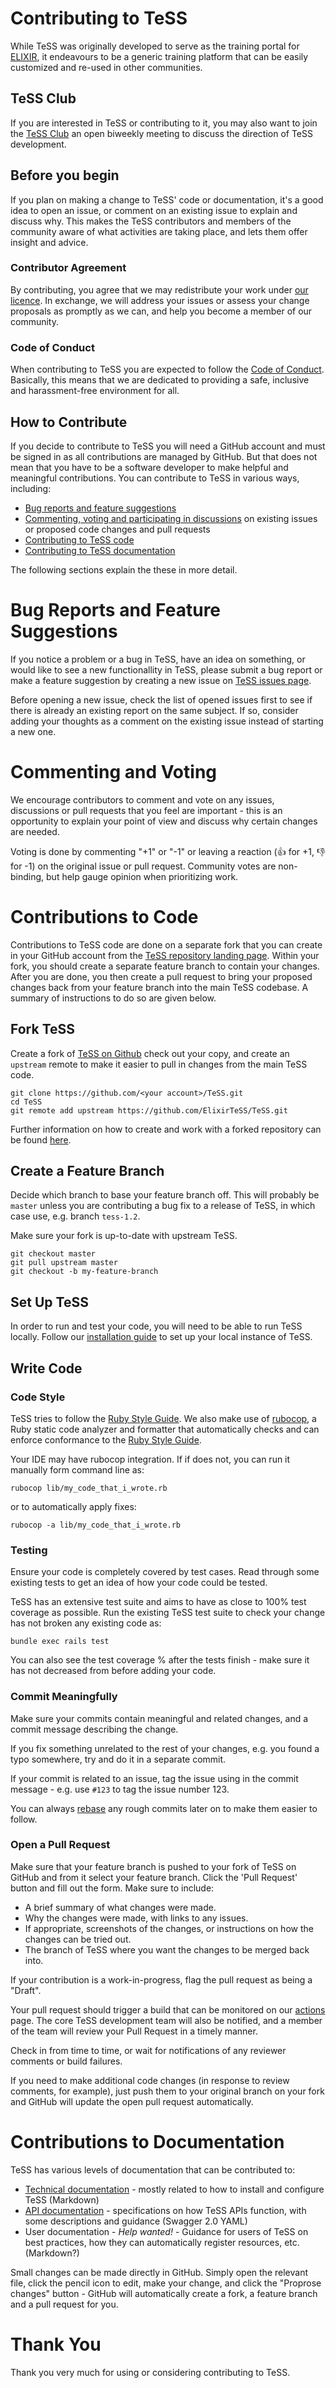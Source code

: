 # Contributing to TeSS

While TeSS was originally developed to serve as the training portal for [ELIXIR](https://www.elixir-europe.org/), it endeavours to be a generic training platform that can be easily customized and re-used in other communities.

## TeSS Club

If you are interested in TeSS or contributing to it, you may also want to join the [TeSS Club](https://elixirtess.github.io/about/) an open biweekly meeting to discuss the direction of TeSS development.

## Before you begin

If you plan on making a change to TeSS' code or documentation, it's a good idea to open an issue, or comment on an existing issue to explain and discuss why. This makes the TeSS contributors and members of the community aware of what activities are taking place, and lets them offer insight and advice.

### Contributor Agreement

By contributing, you agree that we may redistribute your work under [our licence](LICENSE). In exchange, we will address your issues or assess your change proposals as promptly as we can, and help you become a member of our community.

### Code of Conduct

When contributing to TeSS you are expected to follow the [Code of Conduct](CODE_OF_CONDUCT.md). Basically, this means that we are dedicated to providing a safe, inclusive and harassment-free environment for all.

## How to Contribute

If you decide to contribute to TeSS you will need a GitHub account and must be signed in as all contributions are managed by GitHub. But that does not mean that you have to be a software developer to make helpful and meaningful contributions. You can contribute to TeSS in various ways, including:
- [Bug reports and feature suggestions](#Bug-Reports-and-Feature-Suggestions)
- [Commenting, voting and participating in discussions](#Commenting-and-Voting) on existing issues or proposed code changes and pull requests
- [Contributing to TeSS code](#Contributions-to-Code)
- [Contributing to TeSS documentation](#Contributions-to-Documentation)

The following sections explain the these in more detail.


# Bug Reports and Feature Suggestions

If you notice a problem or a bug in TeSS, have an idea on something, or would like to see a new functionallity in TeSS, please submit a bug report or make a feature suggestion by creating a new issue on [TeSS issues page](https://github.com/ElixirTeSS/TeSS/issues).

Before opening a new issue, check the list of opened issues first to see if there is already an existing report on the same subject. If so, consider adding your thoughts as a comment on the existing issue instead of starting a new one.


# Commenting and Voting

We encourage contributors to comment and vote on any issues, discussions or pull requests that you feel are important - this is an opportunity to explain your point of view and discuss why certain changes are needed.

Voting is done by commenting "+1" or "-1" or leaving a reaction (👍 for +1, 👎 for -1) on the original issue or pull request. Community votes are non-binding, but help gauge opinion when prioritizing work.


# Contributions to Code

Contributions to TeSS code are done on a separate fork that you can create in your GitHub account from the [TeSS repository landing page](https://github.com/ElixirTeSS/TeSS/). Within your fork, you should create a separate feature branch to contain your changes. After you are done, you then create a pull request to bring your proposed changes back from your feature branch into the main TeSS codebase. A summary of instructions to do so are given below.

## Fork TeSS

Create a fork of [TeSS on Github](https://github.com/ElixirTeSS/TeSS) check out your copy, and create an `upstream` remote to make it easier to pull in changes from the main TeSS code.

```
git clone https://github.com/<your account>/TeSS.git
cd TeSS
git remote add upstream https://github.com/ElixirTeSS/TeSS.git
```

Further information on how to create and work with a forked repository can be found [here](https://docs.github.com/en/pull-requests/collaborating-with-pull-requests/getting-started/about-collaborative-development-models).

## Create a Feature Branch

Decide which branch to base your feature branch off. This will probably be `master` unless you are contributing a bug fix to a release of TeSS, in which case use, e.g. branch `tess-1.2`.

Make sure your fork is up-to-date with upstream TeSS.

```
git checkout master
git pull upstream master
git checkout -b my-feature-branch
```

## Set Up TeSS

In order to run and test your code, you will need to be able to run TeSS locally. Follow our [installation guide](https://github.com/ElixirTeSS/TeSS/blob/master/docs/install.md) to set up your local instance of TeSS.

## Write Code

### Code Style

TeSS tries to follow the [Ruby Style Guide](https://github.com/rubocop/ruby-style-guide). We also make use of [rubocop](https://github.com/rubocop/rubocop), a Ruby static code analyzer and formatter that automatically checks and can enforce conformance to the [Ruby Style Guide](https://github.com/rubocop/ruby-style-guide).

Your IDE may have rubocop integration. If if does not, you can run it manually form command line as:

```
rubocop lib/my_code_that_i_wrote.rb
```

or to automatically apply fixes:

```
rubocop -a lib/my_code_that_i_wrote.rb
```

### Testing

Ensure your code is completely covered by test cases. Read through some existing tests to get an idea of how your code could be tested.

TeSS has an extensive test suite and aims to have as close to 100% test coverage as possible. Run the existing TeSS test suite to check your change has not broken any existing code as:

```
bundle exec rails test
```

You can also see the test coverage % after the tests finish - make sure it has not decreased from before adding your code.

### Commit Meaningfully

Make sure your commits contain meaningful and related changes, and a commit message describing the change.

If you fix something unrelated to the rest of your changes, e.g. you found a typo somewhere, try and do it in a separate commit.

If your commit is related to an issue, tag the issue using in the commit message - e.g. use `#123` to tag the issue number 123.

You can always [rebase](https://docs.github.com/en/get-started/using-git/about-git-rebase) any rough commits later on to make them easier to follow.

### Open a Pull Request

Make sure that your feature branch is pushed to your fork of TeSS on GitHub and from it select your feature branch. Click the 'Pull Request' button and fill out the form. Make sure to include:
- A brief summary of what changes were made.
- Why the changes were made, with links to any issues.
- If appropriate, screenshots of the changes, or instructions on how the changes can be tried out.
- The branch of TeSS where you want the changes to be merged back into.

If your contribution is a work-in-progress, flag the pull request as being a "Draft".

Your pull request should trigger a build that can be monitored on our [actions](https://github.com/ElixirTeSS/TeSS/actions) page. The core TeSS development team will also be notified, and a member of the team will review your Pull Request in a timely manner.

Check in from time to time, or wait for notifications of any reviewer comments or build failures.

If you need to make additional code changes (in response to review comments, for example), just push them to your original branch on your fork and GitHub will update the open pull request automatically.


# Contributions to Documentation

TeSS has various levels of documentation that can be contributed to:

* [Technical documentation](https://github.com/ElixirTeSS/TeSS/tree/master/docs) - mostly related to how to install and configure TeSS (Markdown)
* [API documentation](https://github.com/ElixirTeSS/TeSS/tree/master/public/api/definitions) - specifications on how TeSS APIs function, with some descriptions and guidance (Swagger 2.0 YAML)
* User documentation - *Help wanted!* - Guidance for users of TeSS on best practices, how they can automatically register resources, etc. (Markdown?)

Small changes can be made directly in GitHub. Simply open the relevant file, click the pencil icon to edit, make your change, and click the "Proprose changes" button - GitHub will automatically create a fork, a feature branch and a pull request for you.


# Thank You

Thank you very much for using or considering contributing to TeSS.
